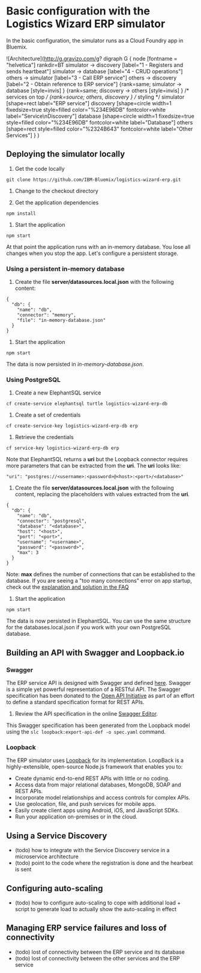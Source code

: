 # Basic configuration with the Logistics Wizard ERP simulator

In the basic configuration, the simulator runs as a Cloud Foundry app in Bluemix.

![Architecture](http://g.gravizo.com/g?
  digraph G {
    node [fontname = "helvetica"]
    rankdir=BT
    simulator -> discovery [label="1 - Registers and sends heartbeat"]
    simulator -> database [label="4 - CRUD operations"]
    others -> simulator [label="3 - Call ERP service"]
    others -> discovery [label="2 - Obtain reference to ERP service"]
    {rank=same; simulator -> database [style=invis] }
    {rank=same; discovery -> others [style=invis] }
    /* services on top */
    {rank=source; others, discovery }
    /* styling */
    simulator [shape=rect label="ERP service"]
    discovery [shape=circle width=1 fixedsize=true style=filled color="%234E96DB" fontcolor=white label="Service\\nDiscovery"]
    database [shape=circle width=1 fixedsize=true style=filled color="%234E96DB" fontcolor=white label="Database"]
    others [shape=rect style=filled color="%2324B643" fontcolor=white label="Other Services"]
  }
)

## Deploying the simulator locally

1. Get the code locally

  ```
  git clone https://github.com/IBM-Bluemix/logistics-wizard-erp.git
  ```

1. Change to the checkout directory

1. Get the application dependencies

  ```
  npm install
  ```

1. Start the application

  ```
  npm start
  ```

At that point the application runs with an in-memory database.
You lose all changes when you stop the app. Let's configure a persistent storage.

### Using a persistent in-memory database

1. Create the file **server/datasources.local.json** with the following content:

  ```
  {
    "db": {
      "name": "db",
      "connector": "memory",
      "file": "in-memory-database.json"
    }
  }
  ```

1. Start the application

  ```
  npm start
  ```
  
The data is now persisted in *in-memory-database.json*.

### Using PostgreSQL

1. Create a new ElephantSQL service

  ```
  cf create-service elephantsql turtle logistics-wizard-erp-db
  ```

1. Create a set of credentials

  ```
  cf create-service-key logistics-wizard-erp-db erp
  ```
  
1. Retrieve the credentials

  ```
  cf service-key logistics-wizard-erp-db erp
  ```
  
  Note that ElephantSQL returns a **uri** but the Loopback connector requires
  more parameters that can be extracted from the **uri**. The **uri** looks like:

  ```
  "uri": "postgres://<username>:<password>@<host>:<port>/<database>"
  ```
  
1. Create the file **server/datasources.local.json** with the following content, replacing the placeholders
with values extracted from the **uri**. 

  ```
  {
    "db": {
      "name": "db",
      "connector": "postgresql",
      "database": "<database>",
      "host": "<host>",
      "port": "<port>",
      "username": "<username>",
      "password": "<password>",
      "max": 3
    }
  }
  ```
  
  Note: **max** defines the number of connections that can be established to the database.
  If you are seeing a "too many connections" error on app startup, check out the [explanation and solution in the FAQ](https://github.com/IBM-Bluemix/logistics-wizard/wiki/FAQ#the-erp-simulator-app-is-throwing-a-too-many-connections-error-on-startup)
 
  
1. Start the application

  ```
  npm start
  ```

The data is now persisted in ElephantSQL. You can use the same structure for the databases.local.json
if you work with your own PostgreSQL database.

## Building an API with Swagger and Loopback.io

### Swagger

The ERP service API is designed with Swagger and defined [here](spec.yaml).
Swagger is a simple yet powerful representation of a RESTful API.
The Swagger specification has been donated to the [Open API Initiative](https://github.com/OAI/OpenAPI-Specification)
as part of an effort to define a standard specification format for REST APIs.

1. Review the API specification in the online [Swagger Editor](http://editor.swagger.io/#/?import=https://raw.githubusercontent.com/IBM-Bluemix/logistics-wizard-erp/master/spec.yaml).

This Swagger specification has been generated from the Loopback model using the ```slc loopback:export-api-def -o spec.yaml``` command.

### Loopback

The ERP simulator uses [Loopback](https://strongloop.com/) for its implementation. LoopBack is a highly-extensible, open-source Node.js framework that enables you to:
  * Create dynamic end-to-end REST APIs with little or no coding.
  * Access data from major relational databases, MongoDB, SOAP and REST APIs.
  * Incorporate model relationships and access controls for complex APIs.
  * Use geolocation, file, and push services for mobile apps.
  * Easily create client apps using Android, iOS, and JavaScript SDKs.
  * Run your application on-premises or in the cloud.

## Using a Service Discovery
* (todo) how to integrate with the Service Discovery service in a microservice architecture
* (todo) point to the code where the registration is done and the hearbeat is sent

## Configuring auto-scaling
* (todo) how to configure auto-scaling to cope with additional load + script to generate load to actually show the auto-scaling in effect

## Managing ERP service failures and loss of connectivity
* (todo) lost of connectivity between the ERP service and its database
* (todo) lost of connectivity between the other services and the ERP service